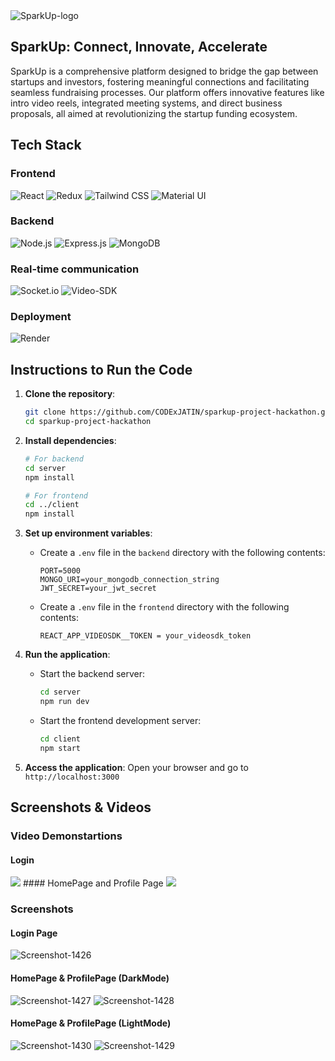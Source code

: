 <img src="https://i.ibb.co/X89wJkj/Untitled-design-1.png" alt="SparkUp-logo"/>

## SparkUp: Connect, Innovate, Accelerate

SparkUp is a comprehensive platform designed to bridge the gap between startups and investors, fostering meaningful connections and facilitating seamless fundraising processes. Our platform offers innovative features like intro video reels, integrated meeting systems, and direct business proposals, all aimed at revolutionizing the startup funding ecosystem.

## Tech Stack
### Frontend
![React](https://img.shields.io/badge/React-20232A?style=for-the-badge&logo=react&logoColor=61DAFB)
![Redux](https://img.shields.io/badge/Redux-764ABC?style=for-the-badge&logo=redux&logoColor=white)
![Tailwind CSS](https://img.shields.io/badge/Tailwind_CSS-38B2AC?style=for-the-badge&logo=tailwind-css&logoColor=white)
![Material UI](https://img.shields.io/badge/Material--UI-0081CB?style=for-the-badge&logo=material-ui&logoColor=white)

### Backend
![Node.js](https://img.shields.io/badge/Node.js-339933?style=for-the-badge&logo=nodedotjs&logoColor=white)
![Express.js](https://img.shields.io/badge/Express.js-000000?style=for-the-badge&logo=express&logoColor=white)
![MongoDB](https://img.shields.io/badge/MongoDB-4EA94B?style=for-the-badge&logo=mongodb&logoColor=white)

### Real-time communication
![Socket.io](https://img.shields.io/badge/Socket.io-010101?style=for-the-badge&logo=socket.io&logoColor=white)
![Video-SDK](https://img.shields.io/badge/Video--SDK-007ACC?style=for-the-badge&logo=azure&logoColor=white)

### Deployment
![Render](https://img.shields.io/badge/Render-0099E5?style=for-the-badge&logo=render&logoColor=white)

## Instructions to Run the Code

1. **Clone the repository**:
    ```bash
    git clone https://github.com/CODExJATIN/sparkup-project-hackathon.git
    cd sparkup-project-hackathon
    ```

2. **Install dependencies**:
    ```bash
    # For backend
    cd server
    npm install

    # For frontend
    cd ../client
    npm install
    ```

3. **Set up environment variables**:
    - Create a `.env` file in the `backend` directory with the following contents:
        ```env
        PORT=5000
        MONGO_URI=your_mongodb_connection_string
        JWT_SECRET=your_jwt_secret
        ```
    - Create a `.env` file in the `frontend` directory with the following contents:
        ```env
        REACT_APP_VIDEOSDK__TOKEN = your_videosdk_token
        ```

4. **Run the application**:
    - Start the backend server:
        ```bash
        cd server
        npm run dev
        ```
    - Start the frontend development server:
        ```bash
        cd client
        npm start
        ```

5. **Access the application**:
    Open your browser and go to `http://localhost:3000`

## Screenshots & Videos

### Video Demonstartions

#### Login
<img src="https://media1.giphy.com/media/v1.Y2lkPTc5MGI3NjExanlzdTA5d2cyN2Z3eDJnbXRlZnQwdmNhaDRqcnJ2cWFyNTJnMTRqdSZlcD12MV9pbnRlcm5hbF9naWZfYnlfaWQmY3Q9Zw/8EUprheyLn9wBq8CmN/giphy.gif"/>
#### HomePage and Profile Page
<img src="https://media4.giphy.com/media/v1.Y2lkPTc5MGI3NjExbHVxYm4zZ3hxaWI5anV1cXIyMnV5Y2cxM2lmZHRjMGl0Ymh2dnB1YiZlcD12MV9pbnRlcm5hbF9naWZfYnlfaWQmY3Q9Zw/rwJK29UDWbWIAUD2MR/giphy.gif"/>

### Screenshots
#### Login Page
<img src="https://i.ibb.co/z8ydDdr/Screenshot-1426.png" alt="Screenshot-1426" border="0">

#### HomePage & ProfilePage (DarkMode)
<img src="https://i.ibb.co/gt9kJm3/Screenshot-1427.png" alt="Screenshot-1427" border="0">
<img src="https://i.ibb.co/Vx9V775/Screenshot-1428.png" alt="Screenshot-1428" border="0">

#### HomePage & ProfilePage (LightMode)
<img src="https://i.ibb.co/s1FYn5q/Screenshot-1430.png" alt="Screenshot-1430" border="0">
<img src="https://i.ibb.co/cv7Td3x/Screenshot-1429.png" alt="Screenshot-1429" border="0">

